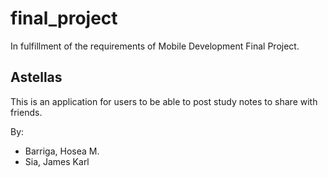 # final_project

In fulfillment of the requirements of Mobile Development Final Project.

## Astellas

This is an application for users to be able to post study notes to share with friends.

By:
- Barriga, Hosea M.
- Sia, James Karl
